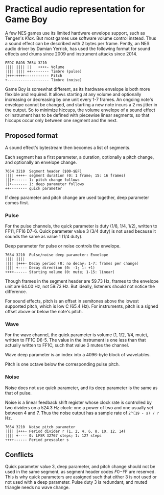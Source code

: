 Practical audio representation for Game Boy
===========================================

A few NES games use its limited hardware envelope support, such as
Tengen's _Klax_.  But most games use software volume control instead.
Thus a sound effect can be described with 2 bytes per frame.
Pently, an NES audio driver by Damian Yerrick, has used the
following format for sound effects and drums since 2009 and
instrument attacks since 2014.

    FEDC BA98 7654 3210
    |||| |||| ||   ++++- Volume
    |||| |||| ++-------- Timbre (pulse)
    |+++-++++----------- Pitch
    +------------------- Timbre (noise)

Game Boy is somewhat different, as its hardware envelope is both
more flexible and required.  It allows starting at any volume and
optionally increasing or decreasing by one unit every 1-7 frames.
An ongoing note's envelope cannot be changed, and starting a new note
incurs a 2 ms jitter in the output.  So to minimize hiccups, the
volume envelope of a sound effect or instrument has to be defined
with piecewise linear segments, so that hiccups occur only between
one segment and the next.

Proposed format
---------------
A sound effect's bytestream then becomes a list of segments.

Each segment has a first parameter, a duration, optionally a pitch
change, and optionally an envelope change.

    7654 3210  Segment header ($00-$EF)
    |||| ++++- segment duration (0: 1 frame; 15: 16 frames)
    |||+------ 1: pitch change follows
    ||+------- 1: deep parameter follows
    ++-------- quick parameter

If deep parameter and pitch change are used together, deep parameter
comes first.

### Pulse

For the pulse channels, the quick parameter is duty (1/8, 1/4, 1/2),
written to FF11, FF16 D7-6.  Quick parameter value 3 (3/4 duty) is
not used because it sounds the same as value 1 (1/4 duty).

Deep parameter for pulse or noise controls the envelope.

    7654 3210  Pulse/noise deep parameter: Envelope
    |||| ||||
    |||| |+++- Decay period (0: no decay; 1-7: frames per change)
    |||| +---- Decay direction (0: -1; 1: +1)
    ++++------ Starting volume (0: mute; 1-15: linear)

Though frames in the segment header are 59.73 Hz, frames to the
envelope unit are 64.00 Hz, not 59.73 Hz.  But ideally, listeners
should not notice the difference.

For sound effects, pitch is an offset in semitones above the lowest
supported pitch, which is low C (65.4 Hz).  For instruments, pitch
is a signed offset above or below the note's pitch.

### Wave

For the wave channel, the quick parameter is volume (1, 1/2, 1/4,
mute), written to FF1C D6-5.  The value in the instrument is one
less than that actually written to FF1C, such that value 3 mutes
the channel.

Wave deep parameter is an index into a 4096-byte block of wavetables.

Pitch is one octave below the corresponding pulse pitch.

### Noise

Noise does not use quick parameter, and its deep parameter is the
same as that of pulse.

Noise is a linear feedback shift register whose clock rate is
controlled by two dividers on a 524.3 Hz clock: one a power of two
and one usually set between 4 and 7.  Thus the noise output has a
sample rate of `2^(19 - s) / r` Hz.

    7654 3210  Noise pitch parameter
    |||| |+++- Period divider r (1, 2, 4, 6, 8, 10, 12, 14)
    |||| +---- 0: LFSR 32767 steps; 1: 127 steps
    ++++------ Period prescaler s

Conflicts
---------
Quick parameter value 3, deep parameter, and pitch change should not
be used in the same segment, as segment header codes $F0-$FF are
reserved.  This is why quick parameters are assigned such that either
3 is not used or not used with a deep parameter.  Pulse duty 3 is
redundant, and muted triangle needs no wave change.
